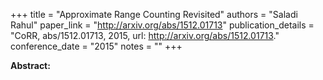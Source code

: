 +++
title = "Approximate Range Counting Revisited"
authors = "Saladi Rahul"
paper_link = "http://arxiv.org/abs/1512.01713"
publication_details = "CoRR, abs/1512.01713, 2015, url: <a href='http://arxiv.org/abs/1512.01713' target='_blank'>http://arxiv.org/abs/1512.01713</a>."
conference_date = "2015"
notes = ""
+++

<b>Abstract:</b>
